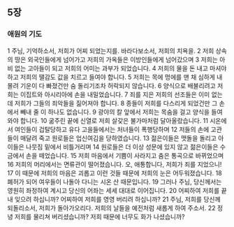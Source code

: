 ## 5장
### 애원의 기도
1 주님, 기억하소서, 저희가 어찌 되었는지를. 바라다보소서, 저희의 치욕을.
2 저희 상속의 땅은 외국인들에게 넘어가고 저희의 가옥들은 이방인들에게 넘어갔으며
3 저희는 아비 없는 고아들이 되고 저희의 어미는 과부가 되었습니다.
4 저희의 물을 돈 내고 마셔야 하고 저희의 땔감도 값을 치르고 들여야 합니다.
5 저희는 목에 멍에를 맨 채 심하게 내몰려 기운이 다 빠졌건만 숨 돌리기조차 허락되지 않습니다.
6 양식으로 배불리려고 저희는 이집트와 아시리아에 손을 내밀었습니다.
7 죄를 지은 저희의 선조들은 이미 없는데 저희가 그들의 죄악들을 짊어져야 합니다.
8 종들이 저희를 다스리게 되었건만 그 손에서 빼내 줄 이 하나도 없습니다.
9 광야의 칼 앞에서 저희는 목숨을 걸고 양식을 들여와야 합니다.
10 굶주린 끝에 신열로 저희 살갗은 불가마처럼 달아올랐습니다.
11 시온에서 여인들이 겁탈당하고 유다 고을들에서는 처녀들이 폭행당하며
12 저들의 손에 고관들이 매달려 죽고 원로들은 업신여김을 당하였습니다.
13 젊은이들은 맷돌을 돌리고 아이들은 나뭇짐 밑에서 비틀거리며
14 원로들은 더 이상 성문에 있지 않고 젊은이들은 수금에서 손을 떼었습니다.
15 저희 마음에서 기쁨이 사라지고 춤은 통곡으로 바뀌었으며
16 저희의 머리에서는 면류관이 떨어졌습니다. 오, 애통합니다, 저희가 죄를 지었으니!
17 이 때문에 저희의 마음은 괴롭고 이런 것들 때문에 저희의 눈은 어두워졌습니다.
18 폐허가 되어 여우들이 나돌아 다니는 시온 산 때문입니다.
19 그러나 주님, 당신께서는 영원히 좌정하여 계시고 당신의 어좌는 세세 대대로 이어집니다.
20 어찌하여 저희를 끝내 잊으려 하십니까? 어찌하여 저희를 영영 버리려 하십니까?
21 주님, 저희를 당신께 되돌리소서, 저희가 돌아가오리다. 저희의 날들을 예전처럼 새롭게 하여 주소서.
22 정녕 저희를 물리쳐 버리셨습니까? 저희 때문에 너무도 화가 나셨습니까?
